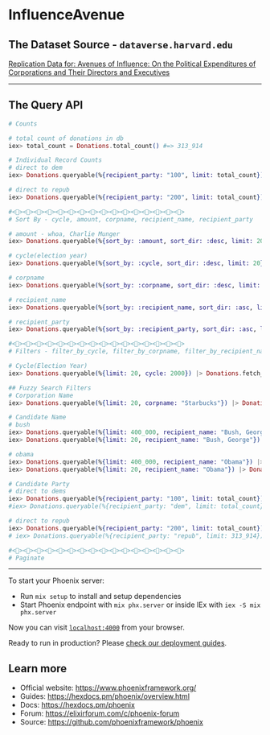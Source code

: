 # InfluenceAvenue

## The Dataset Source - `dataverse.harvard.edu` 
[Replication Data for: Avenues of Influence: On the Political Expenditures of Corporations and Their Directors and Executives](https://dataverse.harvard.edu/dataset.xhtml?persistentId=doi:10.7910/DVN/6R1HAS#)

---

## The Query API
```elixir
# Counts

# total count of donations in db
iex> total_count = Donations.total_count() #=> 313_914

# Individual Record Counts
# direct to dem
iex> Donations.queryable(%{recipient_party: "100", limit: total_count}) |> Donations.total_query_count # => 81026

# direct to repub
iex> Donations.queryable(%{recipient_party: "200", limit: total_count}) |> Donations.total_query_count #=> 104256

#<><><><><><><><><><><><><><><><>
# Sort By - cycle, amount, corpname, recipient_name, recipient_party

# amount - whoa, Charlie Munger
iex> Donations.queryable(%{sort_by: :amount, sort_dir: :desc, limit: 20}) |> Donations.fetch_records()

# cycle(election year)
iex> Donations.queryable(%{sort_by: :cycle, sort_dir: :desc, limit: 20}) |> Donations.fetch_records()

# corpname
iex> Donations.queryable(%{sort_by: :corpname, sort_dir: :desc, limit: 20}) |> Donations.fetch_records()

# recipient_name
iex> Donations.queryable(%{sort_by: :recipient_name, sort_dir: :asc, limit: 20}) |> Donations.fetch_records()

# recipient_party
iex> Donations.queryable(%{sort_by: :recipient_party, sort_dir: :asc, limit: 20}) |> Donations.fetch_records()

#<><><><><><><><><><><><><><><><>
# Filters - filter_by_cycle, filter_by_corpname, filter_by_recipient_name & filter_by_recipient_party

# Cycle(Election Year)
iex> Donations.queryable(%{limit: 20, cycle: 2000}) |> Donations.fetch_records()

## Fuzzy Search Filters
# Corporation Name
iex> Donations.queryable(%{limit: 20, corpname: "Starbucks"}) |> Donations.fetch_records()

# Candidate Name
# bush
iex> Donations.queryable(%{limit: 400_000, recipient_name: "Bush, George"}) |> Donations.total_query_count # => 3949
iex> Donations.queryable(%{limit: 20, recipient_name: "Bush, George"}) |> Donations.fetch_records()

# obama
iex> Donations.queryable(%{limit: 400_000, recipient_name: "Obama"}) |> Donations.total_query_count # => 4374
iex> Donations.queryable(%{limit: 20, recipient_name: "Obama"}) |> Donations.fetch_records()

# Candidate Party
# direct to dems
iex> Donations.queryable(%{recipient_party: "100", limit: total_count}) |> Donations.fetch_records()
#iex> Donations.queryable(%{recipient_party: "dem", limit: total_count})

# direct to repub
iex> Donations.queryable(%{recipient_party: "200", limit: total_count}) |> Donations.fetch_records()
# iex> Donations.queryable(%{recipient_party: "repub", limit: 313_914})

#<><><><><><><><><><><><><><><><>
# Paginate
```

---
To start your Phoenix server:

  * Run `mix setup` to install and setup dependencies
  * Start Phoenix endpoint with `mix phx.server` or inside IEx with `iex -S mix phx.server`

Now you can visit [`localhost:4000`](http://localhost:4000) from your browser.

Ready to run in production? Please [check our deployment guides](https://hexdocs.pm/phoenix/deployment.html).

## Learn more

  * Official website: https://www.phoenixframework.org/
  * Guides: https://hexdocs.pm/phoenix/overview.html
  * Docs: https://hexdocs.pm/phoenix
  * Forum: https://elixirforum.com/c/phoenix-forum
  * Source: https://github.com/phoenixframework/phoenix
